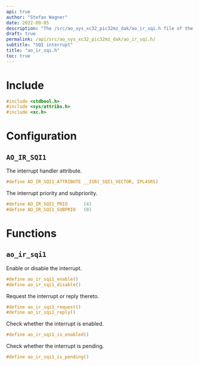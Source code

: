 ```yaml
---
api: true
author: "Stefan Wagner"
date: 2022-09-05
description: "The /src/ao_sys_xc32_pic32mz_dak/ao_ir_sqi.h file of the ao real-time operating system."
draft: true
permalink: /api/src/ao_sys_xc32_pic32mz_dak/ao_ir_sqi.h/
subtitle: "SQI interrupt"
title: "ao_ir_sqi.h"
toc: true
---
```


# Include

```c
#include <stdbool.h>
#include <sys/attribs.h>
#include <xc.h>
```

# Configuration

## `AO_IR_SQI1`

The interrupt handler attribute.

```c
#define AO_IR_SQI1_ATTRIBUTE __ISR(_SQI1_VECTOR, IPL4SRS)
```

The interrupt priority and subpriority.

```c
#define AO_IR_SQI1_PRIO      (4)
#define AO_IR_SQI1_SUBPRIO   (0)
```

# Functions

## `ao_ir_sqi1`

Enable or disable the interrupt.

```c
#define ao_ir_sqi1_enable()
#define ao_ir_sqi1_disable()
```

Request the interrupt or reply thereto.

```c
#define ao_ir_sqi1_request()
#define ao_ir_sqi1_reply()
```

Check whether the interrupt is enabled.

```c
#define ao_ir_sqi1_is_enabled()
```

Check whether the interrupt is pending.

```c
#define ao_ir_sqi1_is_pending()
```
